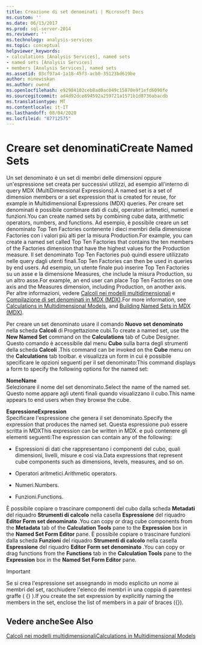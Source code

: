 ```yaml
---
title: Creazione di set denominati | Microsoft Docs
ms.custom: ''
ms.date: 06/13/2017
ms.prod: sql-server-2014
ms.reviewer: ''
ms.technology: analysis-services
ms.topic: conceptual
helpviewer_keywords:
- calculations [Analysis Services], named sets
- named sets [Analysis Services]
- members [Analysis Services], named sets
ms.assetid: 03cf97a4-1a18-45f3-acb0-35123bd619be
author: minewiskan
ms.author: owend
ms.openlocfilehash: e92984102ceb8ad0ac049c15870e9f1efd6090fe
ms.sourcegitcommit: ad4d92dce894592a259721a1571b1d8736abacdb
ms.translationtype: MT
ms.contentlocale: it-IT
ms.lasthandoff: 08/04/2020
ms.locfileid: "87712575"
---
```

# <a name="create-named-sets"></a><span data-ttu-id="bea05-102">Creare set denominati</span><span class="sxs-lookup"><span data-stu-id="bea05-102">Create Named Sets</span></span>
  <span data-ttu-id="bea05-103">Un set denominato è un set di membri delle dimensioni oppure un'espressione set creata per successivi utilizzi, ad esempio all'interno di query MDX (MultiDimensional Expressions).</span><span class="sxs-lookup"><span data-stu-id="bea05-103">A named set is a set of dimension members or a set expression that is created for reuse, for example in Multidimensional Expressions (MDX) queries.</span></span> <span data-ttu-id="bea05-104">Per creare set denominati è possibile combinare dati di cubi, operatori aritmetici, numeri e funzioni.</span><span class="sxs-lookup"><span data-stu-id="bea05-104">You can create named sets by combining cube data, arithmetic operators, numbers, and functions.</span></span> <span data-ttu-id="bea05-105">Ad esempio, è possibile creare un set denominato Top Ten Factories contenente i dieci membri della dimensione Factories con i valori più alti per la misura Production.</span><span class="sxs-lookup"><span data-stu-id="bea05-105">For example, you can create a named set called Top Ten Factories that contains the ten members of the Factories dimension that have the highest values for the Production measure.</span></span> <span data-ttu-id="bea05-106">Il set denominato Top Ten Factories può quindi essere utilizzato nelle query dagli utenti finali.</span><span class="sxs-lookup"><span data-stu-id="bea05-106">Top Ten Factories can then be used in queries by end users.</span></span> <span data-ttu-id="bea05-107">Ad esempio, un utente finale può inserire Top Ten Factories su un asse e la dimensione Measures, che include la misura Production, su un altro asse.</span><span class="sxs-lookup"><span data-stu-id="bea05-107">For example, an end user can place Top Ten Factories on one axis and the Measures dimension, including Production, on another axis.</span></span> <span data-ttu-id="bea05-108">Per altre informazioni, vedere [Calcoli nei modelli multidimensionali](calculations-in-multidimensional-models.md) e [Compilazione di set denominati in MDX &#40;MDX&#41;](mdx/mdx-named-sets-building-named-sets.md).</span><span class="sxs-lookup"><span data-stu-id="bea05-108">For more information, see [Calculations in Multidimensional Models](calculations-in-multidimensional-models.md), and [Building Named Sets in MDX &#40;MDX&#41;](mdx/mdx-named-sets-building-named-sets.md).</span></span>  
  
 <span data-ttu-id="bea05-109">Per creare un set denominato usare il comando **Nuovo set denominato** nella scheda **Calcoli** di Progettazione cubi.</span><span class="sxs-lookup"><span data-stu-id="bea05-109">To create a named set, use the **New Named Set** command on the **Calculations** tab of Cube Designer.</span></span> <span data-ttu-id="bea05-110">Questo comando è accessibile dal menu **Cubo** sulla barra degli strumenti della scheda **Calcoli** .</span><span class="sxs-lookup"><span data-stu-id="bea05-110">This command can be invoked on the **Cube** menu on the **Calculations** tab toolbar.</span></span> <span data-ttu-id="bea05-111">e visualizza un form in cui è possibile specificare le opzioni seguenti per il set denominato:</span><span class="sxs-lookup"><span data-stu-id="bea05-111">This command displays a form to specify the following options for the named set:</span></span>  
  
 <span data-ttu-id="bea05-112">**Nome**</span><span class="sxs-lookup"><span data-stu-id="bea05-112">**Name**</span></span>  
 <span data-ttu-id="bea05-113">Selezionare il nome del set denominato.</span><span class="sxs-lookup"><span data-stu-id="bea05-113">Select the name of the named set.</span></span> <span data-ttu-id="bea05-114">Questo nome appare agli utenti finali quando visualizzano il cubo.</span><span class="sxs-lookup"><span data-stu-id="bea05-114">This name appears to end users when they browse the cube.</span></span>  
  
 <span data-ttu-id="bea05-115">**Espressione**</span><span class="sxs-lookup"><span data-stu-id="bea05-115">**Expression**</span></span>  
 <span data-ttu-id="bea05-116">Specificare l'espressione che genera il set denominato.</span><span class="sxs-lookup"><span data-stu-id="bea05-116">Specify the expression that produces the named set.</span></span> <span data-ttu-id="bea05-117">Questa espressione può essere scritta in MDX</span><span class="sxs-lookup"><span data-stu-id="bea05-117">This expression can be written in MDX.</span></span> <span data-ttu-id="bea05-118">e può contenere gli elementi seguenti:</span><span class="sxs-lookup"><span data-stu-id="bea05-118">The expression can contain any of the following:</span></span>  
  
-   <span data-ttu-id="bea05-119">Espressioni di dati che rappresentano i componenti del cubo, quali dimensioni, livelli, misure e così via.</span><span class="sxs-lookup"><span data-stu-id="bea05-119">Data expressions that represent cube components such as dimensions, levels, measures, and so on.</span></span>  
  
-   <span data-ttu-id="bea05-120">Operatori aritmetici.</span><span class="sxs-lookup"><span data-stu-id="bea05-120">Arithmetic operators.</span></span>  
  
-   <span data-ttu-id="bea05-121">Numeri.</span><span class="sxs-lookup"><span data-stu-id="bea05-121">Numbers.</span></span>  
  
-   <span data-ttu-id="bea05-122">Funzioni.</span><span class="sxs-lookup"><span data-stu-id="bea05-122">Functions.</span></span>  
  
 <span data-ttu-id="bea05-123">È possibile copiare o trascinare componenti del cubo dalla scheda **Metadati** del riquadro **Strumenti di calcolo** nella casella **Espressione** del riquadro **Editor Form set denominato** .</span><span class="sxs-lookup"><span data-stu-id="bea05-123">You can copy or drag cube components from the **Metadata** tab of the **Calculation Tools** pane to the **Expression** box in the **Named Set Form Editor** pane.</span></span> <span data-ttu-id="bea05-124">È possibile copiare o trascinare funzioni dalla scheda **Funzioni** del riquadro **Strumenti di calcolo** nella casella **Espressione** del riquadro **Editor Form set denominato** .</span><span class="sxs-lookup"><span data-stu-id="bea05-124">You can copy or drag functions from the **Functions** tab in the **Calculation Tools** pane to the **Expression** box in the **Named Set Form Editor** pane.</span></span>  
  
> [!IMPORTANT]  
>  <span data-ttu-id="bea05-125">Se si crea l'espressione set assegnando in modo esplicito un nome ai membri del set, racchiudere l'elenco dei membri in una coppia di parentesi graffe ( {} ).</span><span class="sxs-lookup"><span data-stu-id="bea05-125">If you create the set expression by explicitly naming the members in the set, enclose the list of members in a pair of braces ({}).</span></span>  
  
## <a name="see-also"></a><span data-ttu-id="bea05-126">Vedere anche</span><span class="sxs-lookup"><span data-stu-id="bea05-126">See Also</span></span>  
 [<span data-ttu-id="bea05-127">Calcoli nei modelli multidimensionali</span><span class="sxs-lookup"><span data-stu-id="bea05-127">Calculations in Multidimensional Models</span></span>](calculations-in-multidimensional-models.md)  
  
  
